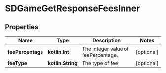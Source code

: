 
# SDGameGetResponseFeesInner

## Properties
Name | Type | Description | Notes
------------ | ------------- | ------------- | -------------
**feePercentage** | **kotlin.Int** | The integer value of feePercentage.  |  [optional]
**feeType** | **kotlin.String** | The type of fee |  [optional]



